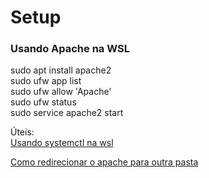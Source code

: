 # Setup

### Usando Apache na WSL

sudo apt install apache2  
sudo ufw app list  
sudo ufw allow 'Apache'  
sudo ufw status  
sudo service apache2 start  

Úteis:  
[Usando systemctl na wsl](https://www.tabnews.com.br/ghostnetrn/corrigindo-o-erro-system-has-not-been-booted-with-systemd-as-init-system)  

[Como redirecionar o apache para outra pasta](https://www.vivaolinux.com.br/dica/Alterando-pasta-padrao-varwww-para-pasta-no-Apache-2-Debian-8)  